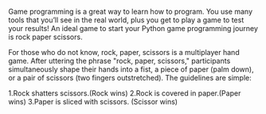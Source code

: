 Game programming is a great way to learn how to program. You use many tools that you’ll see in the real world, plus you get to play a game to test your results! An ideal game to start your Python game programming journey is rock paper scissors.


For those who do not know, rock, paper, scissors is a multiplayer hand game. After uttering the phrase "rock, paper, scissors," participants simultaneously shape their hands into a fist, a piece of paper (palm down), or a pair of scissors (two fingers outstretched). The guidelines are simple:

1.Rock shatters scissors.(Rock wins)
2.Rock is covered in paper.(Paper wins)
3.Paper is sliced with scissors. (Scissor wins)



